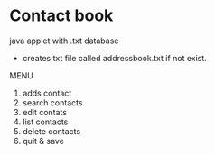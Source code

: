 # Contact book 
java applet with .txt database

- creates txt file called addressbook.txt if not exist. 

MENU

1. adds contact
2. search contacts
3. edit contats
4. list contacts
5. delete contacts
6. quit & save 
